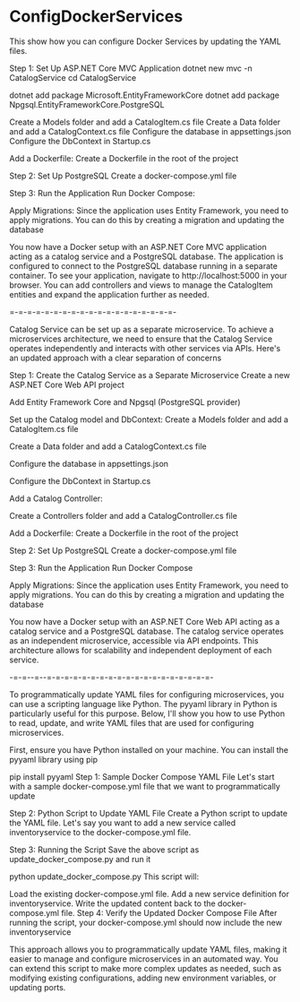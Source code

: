 # ConfigDockerServices
This show how you can configure Docker Services by updating the YAML files.

Step 1: Set Up ASP.NET Core MVC Application
dotnet new mvc -n CatalogService
cd CatalogService

dotnet add package Microsoft.EntityFrameworkCore
dotnet add package Npgsql.EntityFrameworkCore.PostgreSQL

Create a Models folder and add a CatalogItem.cs file
Create a Data folder and add a CatalogContext.cs file
Configure the database in appsettings.json
Configure the DbContext in Startup.cs

Add a Dockerfile:
Create a Dockerfile in the root of the project

Step 2: Set Up PostgreSQL
Create a docker-compose.yml file

Step 3: Run the Application
Run Docker Compose:

Apply Migrations:
Since the application uses Entity Framework, you need to apply migrations. You can do this by creating a migration and updating the database

You now have a Docker setup with an ASP.NET Core MVC application acting as a catalog service and a PostgreSQL database. The application is configured to connect to the PostgreSQL database running in a separate container.
To see your application, navigate to http://localhost:5000 in your browser. You can add controllers and views to manage the CatalogItem entities and expand the application further as needed.

=-=-=-=-=-=-=-=-=-=-=-=-=-=-=-=-=-=-=-

Catalog Service can be set up as a separate microservice. To achieve a microservices architecture, we need to ensure that the Catalog Service operates independently and interacts with other services via APIs. Here's an updated approach with a clear separation of concerns

Step 1: Create the Catalog Service as a Separate Microservice
Create a new ASP.NET Core Web API project

Add Entity Framework Core and Npgsql (PostgreSQL provider)

Set up the Catalog model and DbContext:
Create a Models folder and add a CatalogItem.cs file

Create a Data folder and add a CatalogContext.cs file

Configure the database in appsettings.json

Configure the DbContext in Startup.cs

Add a Catalog Controller:

Create a Controllers folder and add a CatalogController.cs file

Add a Dockerfile:
Create a Dockerfile in the root of the project

Step 2: Set Up PostgreSQL
Create a docker-compose.yml file

Step 3: Run the Application
Run Docker Compose

Apply Migrations:
Since the application uses Entity Framework, you need to apply migrations. You can do this by creating a migration and updating the database

You now have a Docker setup with an ASP.NET Core Web API acting as a catalog service and a PostgreSQL database. The catalog service operates as an independent microservice, accessible via API endpoints. This architecture allows for scalability and independent deployment of each service.

-=-=--=--=-=-=-=-=-=-=-=-=-=-=-=-=-=-=-=-=-=-=-

To programmatically update YAML files for configuring microservices, you can use a scripting language like Python. The pyyaml library in Python is particularly useful for this purpose. Below, I'll show you how to use Python to read, update, and write YAML files that are used for configuring microservices.

First, ensure you have Python installed on your machine. You can install the pyyaml library using pip

pip install pyyaml
Step 1: Sample Docker Compose YAML File
Let's start with a sample docker-compose.yml file that we want to programmatically update

Step 2: Python Script to Update YAML File
Create a Python script to update the YAML file. Let's say you want to add a new service called inventoryservice to the docker-compose.yml file.

Step 3: Running the Script
Save the above script as update_docker_compose.py and run it

python update_docker_compose.py
This script will:

Load the existing docker-compose.yml file.
Add a new service definition for inventoryservice.
Write the updated content back to the docker-compose.yml file.
Step 4: Verify the Updated Docker Compose File
After running the script, your docker-compose.yml should now include the new inventoryservice

This approach allows you to programmatically update YAML files, making it easier to manage and configure microservices in an automated way. You can extend this script to make more complex updates as needed, such as modifying existing configurations, adding new environment variables, or updating ports.

